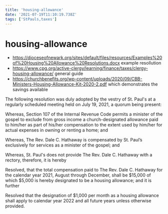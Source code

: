 ```yaml
---
title: 'housing-allowance'
date: '2021-07-19T11:10:19.738Z'
tags: ['StPauls,taxes']
---
```


<!-- Exported from TiddlyWiki at 19:18, 22nd October 2022 -->

# housing-allowance

* <https://dioceseofnewark.org/sites/default/files/resources/Examples%20of%20Housing%20Allowance%20Resolutions.docx> example resollution
* <https://www.cpg.org/active-clergy/learning/finance/taxes/clergy-housing-allowance/> general guide
* <https://churchbenefits.org/wp-content/uploads/2020/09/CBB-Ministers-Housing-Allowance-Kit-2020-2.pdf> which demonstrates the savings available

The following resolution was duly adopted by the vestry of St. Paul's at a regularly scheduled meeting held on July 19, 2021, a quorum being present:

Whereas, Section 107 of the Internal Revenue Code permits a minister of the gospel to exclude from gross income a church-designated allowance paid to him/her as part of his/her compensation to the extent used by him/her for actual expenses in owning or renting a home; and

Whereas, The Rev. Dale C. Hathaway is compensated by St. Paul’s exclusively for services as a minister of the gospel; and

Whereas, St. Paul's does not provide The Rev. Dale C. Hathaway with a rectory, therefore, it is hereby

Resolved, that the total compensation paid to The Rev. Dale C. Hathaway for the calendar year 2021, August through December, shall be $15,000 of which $5,000 is hereby designated to be a housing allowance; and it is further

Resolved that the designation of $1,000 per month as a housing allowance shall apply to calendar year 2022 and all future years unless otherwise provided.
